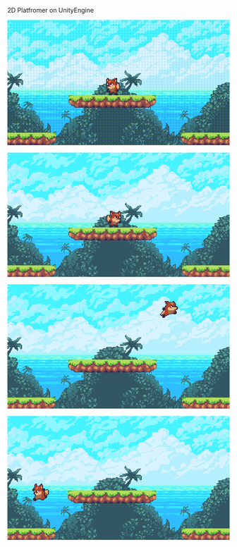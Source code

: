 2D Platfromer on UnityEngine


![Image alt](https://github.com/Alkamal30/2DPlatformer-SunnyLand/blob/master/InfoMaterial/GIFs/GIF_1.gif)


![Image alt](https://github.com/Alkamal30/2DPlatformer-SunnyLand/blob/master/InfoMaterial/Srceenshots/Screenshot_1.png)

![Image alt](https://github.com/Alkamal30/2DPlatformer-SunnyLand/blob/master/InfoMaterial/Srceenshots/Screenshot_2.png)

![Image alt](https://github.com/Alkamal30/2DPlatformer-SunnyLand/blob/master/InfoMaterial/Srceenshots/Screenshot_3.png)



